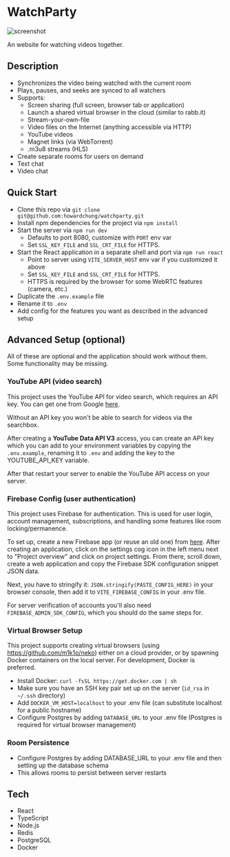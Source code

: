 # WatchParty

![screenshot](https://github.com/howardchung/watchparty/raw/master/public/screenshot_full.png)

An website for watching videos together.

## Description

- Synchronizes the video being watched with the current room
- Plays, pauses, and seeks are synced to all watchers
- Supports:
  - Screen sharing (full screen, browser tab or application)
  - Launch a shared virtual browser in the cloud (similar to rabb.it)
  - Stream-your-own-file
  - Video files on the Internet (anything accessible via HTTP)
  - YouTube videos
  - Magnet links (via WebTorrent)
  - .m3u8 streams (HLS)
- Create separate rooms for users on demand
- Text chat
- Video chat

## Quick Start

- Clone this repo via `git clone git@github.com:howardchung/watchparty.git`
- Install npm dependencies for the project via `npm install`
- Start the server via `npm run dev`
  - Defaults to port 8080, customize with `PORT` env var
  - Set `SSL_KEY_FILE` and `SSL_CRT_FILE` for HTTPS.
- Start the React application in a separate shell and port via `npm run react`
  - Point to server using `VITE_SERVER_HOST` env var if you customized it above
  - Set `SSL_KEY_FILE` and `SSL_CRT_FILE` for HTTPS.
  - HTTPS is required by the browser for some WebRTC features (camera, etc.)
- Duplicate the `.env.example` file
- Rename it to `.env`
- Add config for the features you want as described in the advanced setup

## Advanced Setup (optional)

All of these are optional and the application should work without them. Some functionality may be missing.

### YouTube API (video search)

This project uses the YouTube API for video search, which requires an API key. You can get one from Google [here](https://console.developers.google.com).

Without an API key you won't be able to search for videos via the searchbox.

After creating a **YouTube Data API V3** access, you can create an API key which you can add to your environment variables by copying the `.env.example`, renaming it to `.env` and adding the key to the YOUTUBE_API_KEY variable.

After that restart your server to enable the YouTube API access on your server.

### Firebase Config (user authentication)

This project uses Firebase for authentication. This is used for user login, account management, subscriptions, and handling some features like room locking/permanence.

To set up, create a new Firebase app (or reuse an old one) from [here](https://console.firebase.google.com/). After creating an application, click on the settings cog icon in the left menu next to "Project overview" and click on project settings. From there, scroll down, create a web application and copy the Firebase SDK configuration snippet JSON data.

Next, you have to stringify it: `JSON.stringify(PASTE_CONFIG_HERE)` in your browser console, then add it to `VITE_FIREBASE_CONFIG` in your .env file.

For server verification of accounts you'll also need `FIREBASE_ADMIN_SDK_CONFIG`, which you should do the same steps for.

### Virtual Browser Setup

This project supports creating virtual browsers (using https://github.com/m1k1o/neko) either on a cloud provider, or by spawning Docker containers on the local server. For development, Docker is preferred.

- Install Docker: `curl -fsSL https://get.docker.com | sh`
- Make sure you have an SSH key pair set up on the server (`id_rsa` in `~/.ssh` directory)
- Add `DOCKER_VM_HOST=localhost` to your .env file (can substitute localhost for a public hostname)
- Configure Postgres by adding `DATABASE_URL` to your .env file (Postgres is required for virtual browser management)

### Room Persistence

- Configure Postgres by adding DATABASE_URL to your .env file and then setting up the database schema
- This allows rooms to persist between server restarts

## Tech

- React
- TypeScript
- Node.js
- Redis
- PostgreSQL
- Docker
